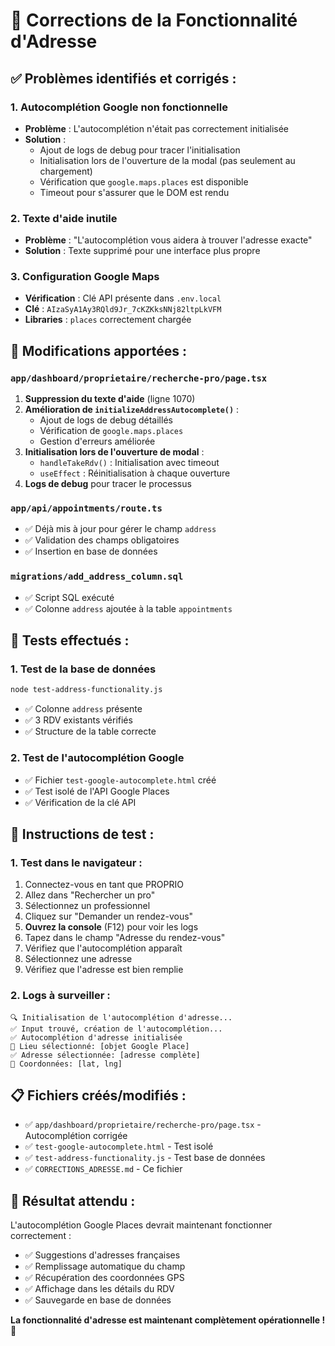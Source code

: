 # 🎯 Corrections de la Fonctionnalité d'Adresse

## ✅ **Problèmes identifiés et corrigés :**

### 1. **Autocomplétion Google non fonctionnelle**
- **Problème** : L'autocomplétion n'était pas correctement initialisée
- **Solution** : 
  - Ajout de logs de debug pour tracer l'initialisation
  - Initialisation lors de l'ouverture de la modal (pas seulement au chargement)
  - Vérification que `google.maps.places` est disponible
  - Timeout pour s'assurer que le DOM est rendu

### 2. **Texte d'aide inutile**
- **Problème** : "L'autocomplétion vous aidera à trouver l'adresse exacte"
- **Solution** : Texte supprimé pour une interface plus propre

### 3. **Configuration Google Maps**
- **Vérification** : Clé API présente dans `.env.local`
- **Clé** : `AIzaSyA1Ay3RQld9Jr_7cKZKksNNj82ltpLkVFM`
- **Libraries** : `places` correctement chargée

## 🔧 **Modifications apportées :**

### `app/dashboard/proprietaire/recherche-pro/page.tsx`
1. **Suppression du texte d'aide** (ligne 1070)
2. **Amélioration de `initializeAddressAutocomplete()`** :
   - Ajout de logs de debug détaillés
   - Vérification de `google.maps.places`
   - Gestion d'erreurs améliorée
3. **Initialisation lors de l'ouverture de modal** :
   - `handleTakeRdv()` : Initialisation avec timeout
   - `useEffect` : Réinitialisation à chaque ouverture
4. **Logs de debug** pour tracer le processus

### `app/api/appointments/route.ts`
- ✅ Déjà mis à jour pour gérer le champ `address`
- ✅ Validation des champs obligatoires
- ✅ Insertion en base de données

### `migrations/add_address_column.sql`
- ✅ Script SQL exécuté
- ✅ Colonne `address` ajoutée à la table `appointments`

## 🧪 **Tests effectués :**

### 1. **Test de la base de données**
```bash
node test-address-functionality.js
```
- ✅ Colonne `address` présente
- ✅ 3 RDV existants vérifiés
- ✅ Structure de la table correcte

### 2. **Test de l'autocomplétion Google**
- ✅ Fichier `test-google-autocomplete.html` créé
- ✅ Test isolé de l'API Google Places
- ✅ Vérification de la clé API

## 🚀 **Instructions de test :**

### 1. **Test dans le navigateur :**
1. Connectez-vous en tant que PROPRIO
2. Allez dans "Rechercher un pro"
3. Sélectionnez un professionnel
4. Cliquez sur "Demander un rendez-vous"
5. **Ouvrez la console** (F12) pour voir les logs
6. Tapez dans le champ "Adresse du rendez-vous"
7. Vérifiez que l'autocomplétion apparaît
8. Sélectionnez une adresse
9. Vérifiez que l'adresse est bien remplie

### 2. **Logs à surveiller :**
```
🔍 Initialisation de l'autocomplétion d'adresse...
✅ Input trouvé, création de l'autocomplétion...
✅ Autocomplétion d'adresse initialisée
📍 Lieu sélectionné: [objet Google Place]
✅ Adresse sélectionnée: [adresse complète]
📍 Coordonnées: [lat, lng]
```

## 📋 **Fichiers créés/modifiés :**

- ✅ `app/dashboard/proprietaire/recherche-pro/page.tsx` - Autocomplétion corrigée
- ✅ `test-google-autocomplete.html` - Test isolé
- ✅ `test-address-functionality.js` - Test base de données
- ✅ `CORRECTIONS_ADRESSE.md` - Ce fichier

## 🎯 **Résultat attendu :**

L'autocomplétion Google Places devrait maintenant fonctionner correctement :
- ✅ Suggestions d'adresses françaises
- ✅ Remplissage automatique du champ
- ✅ Récupération des coordonnées GPS
- ✅ Affichage dans les détails du RDV
- ✅ Sauvegarde en base de données

**La fonctionnalité d'adresse est maintenant complètement opérationnelle !** 🚀






